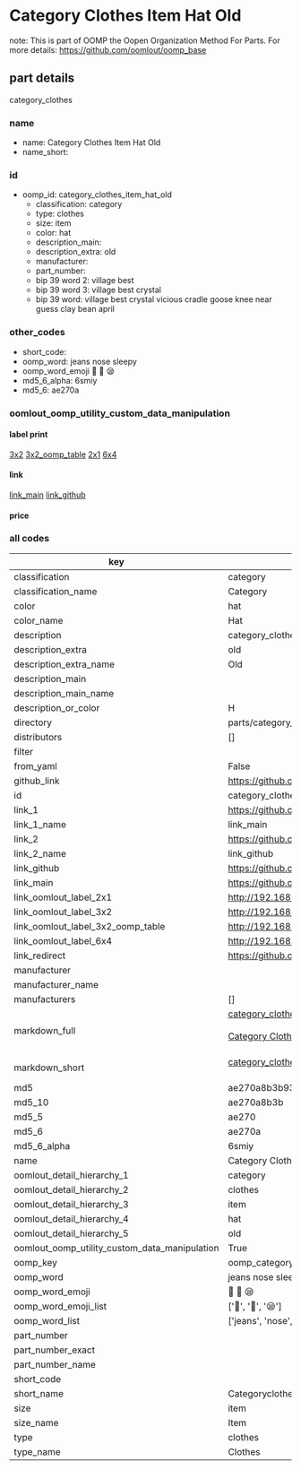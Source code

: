 # Category Clothes Item Hat Old  

note: This is part of OOMP the Oopen Organization Method For Parts. For more details: https://github.com/oomlout/oomp_base

##  part details
  



category_clothes



### name
* name: Category Clothes Item Hat Old
* name_short: 
### id
* oomp_id: category_clothes_item_hat_old
  * classification: category
  * type: clothes
  * size: item
  * color: hat
  * description_main: 
  * description_extra: old
  * manufacturer: 
  * part_number: 
  * bip 39 word 2: village best
  * bip 39 word 3: village best crystal
  * bip 39 word: village best crystal vicious cradle goose knee near guess clay bean april

### other_codes
* short_code: 
* oomp_word: jeans nose sleepy
* oomp_word_emoji :jeans: :nose: :sleepy:
* md5_6_alpha: 6smiy
* md5_6: ae270a






### oomlout_oomp_utility_custom_data_manipulation
#### label print
[3x2](http://192.168.1.245:1112/?label=oomp%206smiy)
[3x2_oomp_table](http://192.168.1.108:1112/?label=oomp%206smiy)
[2x1](http://192.168.1.242:1112/?label=oomp%206smiy)
[6x4](http://192.168.1.55:1112/?label=oomp%206smiy)    

#### link

[link_main](https://github.com/oomlout/oomlout_oomp_version_1_messy/tree/main/parts/category_clothes_item_hat_old) [link_github](https://github.com/oomlout/oomlout_oomp_version_1_messy/tree/main/parts/category_clothes_item_hat_old)                             

#### price







### all codes 
| key | value |  
| --- | --- |  
| classification | category |  
| classification_name | Category |  
| color | hat |  
| color_name | Hat |  
| description | category_clothes |  
| description_extra | old |  
| description_extra_name | Old |  
| description_main |  |  
| description_main_name |  |  
| description_or_color | H  |  
| directory | parts/category_clothes_item_hat_old |  
| distributors | [] |  
| filter |  |  
| from_yaml | False |  
| github_link | https://github.com/oomlout/oomlout_oomp_part_src/tree/main/parts/category_clothes_item_hat_old |  
| id | category_clothes_item_hat_old |  
| link_1 | https://github.com/oomlout/oomlout_oomp_version_1_messy/tree/main/parts/category_clothes_item_hat_old |  
| link_1_name | link_main |  
| link_2 | https://github.com/oomlout/oomlout_oomp_version_1_messy/tree/main/parts/category_clothes_item_hat_old |  
| link_2_name | link_github |  
| link_github | https://github.com/oomlout/oomlout_oomp_version_1_messy/tree/main/parts/category_clothes_item_hat_old |  
| link_main | https://github.com/oomlout/oomlout_oomp_version_1_messy/tree/main/parts/category_clothes_item_hat_old |  
| link_oomlout_label_2x1 | http://192.168.1.242:1112/?label=oomp%206smiy |  
| link_oomlout_label_3x2 | http://192.168.1.245:1112/?label=oomp%206smiy |  
| link_oomlout_label_3x2_oomp_table | http://192.168.1.108:1112/?label=oomp%206smiy |  
| link_oomlout_label_6x4 | http://192.168.1.55:1112/?label=oomp%206smiy |  
| link_redirect | https://github.com/oomlout/oomlout_oomp_version_1_messy/tree/main/parts/category_clothes_item_hat_old |  
| manufacturer |  |  
| manufacturer_name |  |  
| manufacturers | [] |  
| markdown_full | [category_clothes_item_hat_old](none)<br>[](none)<br>[Category Clothes Item Hat Old](none)<br><br> |  
| markdown_short | [category_clothes_item_hat_old](none)<br><br> |  
| md5 | ae270a8b3b938f719218ff386a8557a0 |  
| md5_10 | ae270a8b3b |  
| md5_5 | ae270 |  
| md5_6 | ae270a |  
| md5_6_alpha | 6smiy |  
| name | Category Clothes Item Hat Old |  
| oomlout_detail_hierarchy_1 | category |  
| oomlout_detail_hierarchy_2 | clothes |  
| oomlout_detail_hierarchy_3 | item |  
| oomlout_detail_hierarchy_4 | hat |  
| oomlout_detail_hierarchy_5 | old |  
| oomlout_oomp_utility_custom_data_manipulation | True |  
| oomp_key | oomp_category_clothes_item_hat_old |  
| oomp_word | jeans nose sleepy |  
| oomp_word_emoji | :jeans: :nose: :sleepy: |  
| oomp_word_emoji_list | [':jeans:', ':nose:', ':sleepy:'] |  
| oomp_word_list | ['jeans', 'nose', 'sleepy'] |  
| part_number |  |  
| part_number_exact |  |  
| part_number_name |  |  
| short_code |  |  
| short_name | Categoryclothes |  
| size | item |  
| size_name | Item |  
| type | clothes |  
| type_name | Clothes |  
